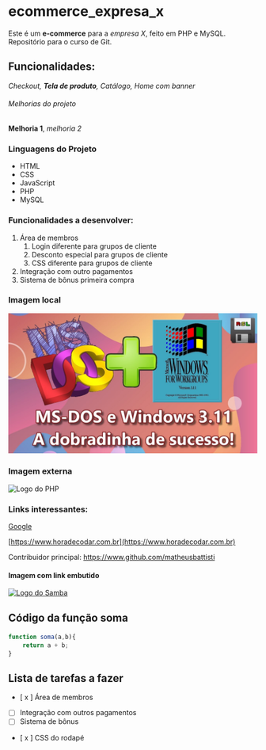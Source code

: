 # ecommerce_expresa_x
Este é um **e-commerce** para a *empresa X*, feito em PHP e MySQL. Repositório para o curso de Git.

## Funcionalidades:

_Checkout, **Tela de produto**, Catálogo, Home com banner_

###### Melhorias do projeto
__Melhoria 1__, _melhoria 2_

### Linguagens do Projeto

* HTML
* CSS
* JavaScript
* PHP
* MySQL

### Funcionalidades a desenvolver:
1. Área de membros
    1. Login diferente para grupos de cliente
    2. Desconto especial para grupos de cliente
    3. CSS diferente para grupos de cliente
2. Integração com outro pagamentos
3. Sistema de bônus primeira compra

### Imagem local

![Logo Windows 3 e MS-DOS 6](img/ms-dos_win311.jpeg)

### Imagem externa

![Logo do PHP](https://upload.wikimedia.org/wikipedia/commons/thumb/2/27/PHP-logo.svg/320px-PHP-logo.svg.png)

### Links interessantes:

[Google](https://www.google.com.br)

[https://www.horadecodar.com.br](https://www.horadecodar.com.br)

Contribuidor principal: https://www.github.com/matheusbattisti

#### Imagem com link embutido

[![Logo do Samba](https://www.kindpng.com/picc/m/633-6330719_ubuntu-linux-samba-ubuntu-linux-logo-hd-png.png)](https://www.samba.org/)

## Código da função soma

```javascript
function soma(a,b){
    return a + b;
}
```

## Lista de tarefas a fazer
- [ x ] Área de membros
- [ ] Integração com outros pagamentos
- [ ] Sistema de bônus
- [ x ] CSS do rodapé